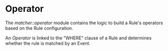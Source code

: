 # Operator

The *matcher::operator* module contains the logic to build a Rule's operators based on the
Rule configuration.

An *Operator* is linked to the "WHERE" clause of a Rule and determines whether the rule
is matched by an Event.
